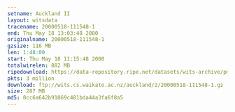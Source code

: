 ```yaml
---
setname: Auckland II
layout: witsdata
tracename: 20000518-111548-1
end: Thu May 18 13:03:48 2000
originalname: 20000518-111548-1
gzsize: 116 MB
len: 1:48:00
start: Thu May 18 11:15:48 2000
totalwirelen: 882 MB
ripedownload: https://data-repository.ripe.net/datasets/wits-archive/pma/long/auck/2//20000518-111548-1.gz
pkts: 3 million
download: ftp://wits.cs.waikato.ac.nz/auckland/2/20000518-111548-1.gz
size: 287 MB
md5: 8cc6a642b91869c481bda44a3fa6f8a5
---
```

